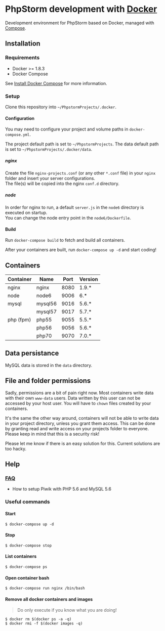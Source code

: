 # PhpStorm development with [Docker](https://github.com/docker/docker)

Development environment for PhpStorm based on Docker, managed with [Compose](https://github.com/docker/compose).

## Installation

### Requirements

* Docker >= 1.8.3
* Docker Compose

See [Install Docker Compose](https://docs.docker.com/compose/install/) for more information.

### Setup

Clone this repository into `~/PhpstormProjects/.docker`.

#### Configuration

You may need to configure your project and volume paths in `docker-compose.yml`.

The project default path is set to `~/PhpstormProjects`.
The data default path is set to `~/PhpstormProjects/.docker/data`.

##### nginx

Create the file `nginx-projects.conf` (or any other `*.conf` file) in your `nginx` folder and insert your server
configurations.   
The file(s) will be copied into the nginx `conf.d` directory.

##### node

In order for nginx to run, a default `server.js` in the `node6` directory is executed on startup.   
You can change the node entry point in the `node6/Dockerfile`.

#### Build

Run `docker-compose build` to fetch and build all containers.

After your containers are built, run `docker-compose up -d` and start coding!

## Containers

| Container   | Name    | Port  | Version  |
| ----------- | ------- | ----- | -------- |
| nginx       | nginx   | 8080  | 1.9.*    |
| node        | node6   | 9006  | 6.*      |
| mysql       | mysql56 | 9016  | 5.6.*    |
|             | mysql57 | 9017  | 5.7.*    |
| php (fpm)   | php55   | 9055  | 5.5.*    |
|             | php56   | 9056  | 5.6.*    |
|             | php70   | 9070  | 7.0.*    |

## Data persistance

MySQL data is stored in the `data` directory.

## File and folder permissions

Sadly, permissions are a bit of pain right now. Most containers write data with their own `www-data` users. Data written
by this user can not be accessed by your host user. You will have to `chown` files created by your containers.

It's the same the other way around, containers will not be able to write data in your project directory, unless you
grant them access. This can be done by granting read and write access on your projects folder to everyone. Please keep
in mind that this is a security risk!

Please let me know if there is an easy solution for this. Current solutions are too hacky.

## Help

### [FAQ](https://github.com/jaylinski/docker-dev-phpstorm/wiki/FAQ)
* How to setup Piwik with PHP 5.6 and MySQL 5.6

### Useful commands

#### Start
`$ docker-compose up -d`

#### Stop
`$ docker-compose stop`

#### List containers
`$ docker-compose ps`

#### Open container bash
`$ docker-compose run nginx /bin/bash`

#### Remove all docker containers and images
> Do only execute if you know what you are doing!

`$ docker rm $(docker ps -a -q)`   
`$ docker rmi -f $(docker images -q)`
